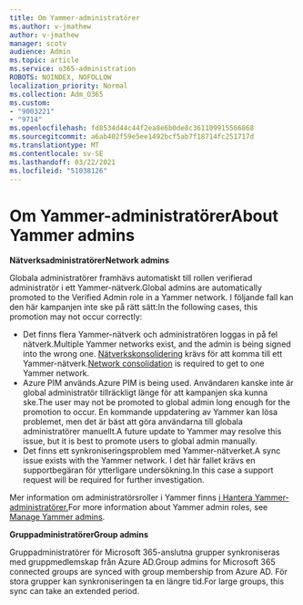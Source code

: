```yaml
---
title: Om Yammer-administratörer
ms.author: v-jmathew
author: v-jmathew
manager: scotv
audience: Admin
ms.topic: article
ms.service: o365-administration
ROBOTS: NOINDEX, NOFOLLOW
localization_priority: Normal
ms.collection: Adm_O365
ms.custom:
- "9003221"
- "9714"
ms.openlocfilehash: fd8534d44c44f2ea8e6b0de8c361109915566868
ms.sourcegitcommit: a6ab402f59e5ee1492bcf5ab7f18714fc251717d
ms.translationtype: MT
ms.contentlocale: sv-SE
ms.lasthandoff: 03/22/2021
ms.locfileid: "51038126"
---
```

# <a name="about-yammer-admins"></a><span data-ttu-id="4abea-102">Om Yammer-administratörer</span><span class="sxs-lookup"><span data-stu-id="4abea-102">About Yammer admins</span></span>

<span data-ttu-id="4abea-103">**Nätverksadministratörer**</span><span class="sxs-lookup"><span data-stu-id="4abea-103">**Network admins**</span></span>

<span data-ttu-id="4abea-104">Globala administratörer framhävs automatiskt till rollen verifierad administratör i ett Yammer-nätverk.</span><span class="sxs-lookup"><span data-stu-id="4abea-104">Global admins are automatically promoted to the Verified Admin role in a Yammer network.</span></span> <span data-ttu-id="4abea-105">I följande fall kan den här kampanjen inte ske på rätt sätt:</span><span class="sxs-lookup"><span data-stu-id="4abea-105">In the following cases, this promotion may not occur correctly:</span></span>

- <span data-ttu-id="4abea-106">Det finns flera Yammer-nätverk och administratören loggas in på fel nätverk.</span><span class="sxs-lookup"><span data-stu-id="4abea-106">Multiple Yammer networks exist, and the admin is being signed into the wrong one.</span></span> <span data-ttu-id="4abea-107">[Nätverkskonsolidering](https://docs.microsoft.com/yammer/configure-your-yammer-network/consolidate-multiple-yammer-networks) krävs för att komma till ett Yammer-nätverk.</span><span class="sxs-lookup"><span data-stu-id="4abea-107">[Network consolidation](https://docs.microsoft.com/yammer/configure-your-yammer-network/consolidate-multiple-yammer-networks) is required to get to one Yammer network.</span></span>
- <span data-ttu-id="4abea-108">Azure PIM används.</span><span class="sxs-lookup"><span data-stu-id="4abea-108">Azure PIM is being used.</span></span> <span data-ttu-id="4abea-109">Användaren kanske inte är global administratör tillräckligt länge för att kampanjen ska kunna ske.</span><span class="sxs-lookup"><span data-stu-id="4abea-109">The user may not be promoted to global admin long enough for the promotion to occur.</span></span> <span data-ttu-id="4abea-110">En kommande uppdatering av Yammer kan lösa problemet, men det är bäst att göra användarna till globala administratörer manuellt.</span><span class="sxs-lookup"><span data-stu-id="4abea-110">A future update to Yammer may resolve this issue, but it is best to promote users to global admin manually.</span></span>
- <span data-ttu-id="4abea-111">Det finns ett synkroniseringsproblem med Yammer-nätverket.</span><span class="sxs-lookup"><span data-stu-id="4abea-111">A sync issue exists with the Yammer network.</span></span> <span data-ttu-id="4abea-112">I det här fallet krävs en supportbegäran för ytterligare undersökning.</span><span class="sxs-lookup"><span data-stu-id="4abea-112">In this case a support request will be required for further investigation.</span></span>

<span data-ttu-id="4abea-113">Mer information om administratörsroller i Yammer finns [i Hantera Yammer-administratörer.](https://docs.microsoft.com/yammer/manage-yammer-users/manage-yammer-admins)</span><span class="sxs-lookup"><span data-stu-id="4abea-113">For more information about Yammer admin roles, see [Manage Yammer admins](https://docs.microsoft.com/yammer/manage-yammer-users/manage-yammer-admins).</span></span>

<span data-ttu-id="4abea-114">**Gruppadministratörer**</span><span class="sxs-lookup"><span data-stu-id="4abea-114">**Group admins**</span></span>

<span data-ttu-id="4abea-115">Gruppadministratörer för Microsoft 365-anslutna grupper synkroniseras med gruppmedlemskap från Azure AD.</span><span class="sxs-lookup"><span data-stu-id="4abea-115">Group admins for Microsoft 365 connected groups are synced with group membership from Azure AD.</span></span> <span data-ttu-id="4abea-116">För stora grupper kan synkroniseringen ta en längre tid.</span><span class="sxs-lookup"><span data-stu-id="4abea-116">For large groups, this sync can take an extended period.</span></span>
